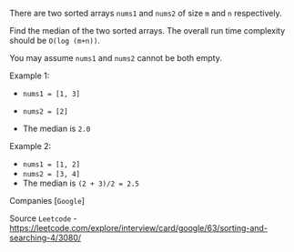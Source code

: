 There are two sorted arrays `nums1` and `nums2` of size `m` and `n` respectively.

Find the median of the two sorted arrays. The overall run time complexity should be `O(log (m+n))`.

You may assume `nums1` and `nums2` cannot be both empty.

Example 1:

- `nums1 = [1, 3]`
- `nums2 = [2]`

- The median is `2.0`

Example 2:

- `nums1 = [1, 2]`
- `nums2 = [3, 4]`
- The median is `(2 + 3)/2 = 2.5`

Companies [`Google`]

Source `Leetcode` - https://leetcode.com/explore/interview/card/google/63/sorting-and-searching-4/3080/